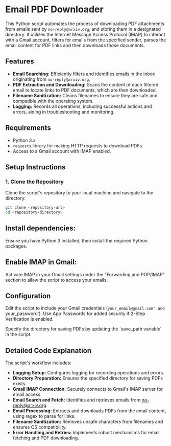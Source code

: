 # Email PDF Downloader

This Python script automates the process of downloading PDF attachments from emails sent by `no-reply@arxiv.org`, and storing them in a designated directory. It utilizes the Internet Message Access Protocol (IMAP) to interact with a Gmail account, filters for emails from the specified sender, parses the email content for PDF links and then downloads those documents.

## Features

- **Email Searching:** Efficiently filters and identifies emails in the inbox originating from `no-reply@arxiv.org`.
- **PDF Extraction and Downloading:** Scans the content of each filtered email to locate links to PDF documents, which are then downloaded.
- **Filename Sanitization:** Cleans filenames to ensure they are safe and compatible with the operating system.
- **Logging:** Records all operations, including successful actions and errors, aiding in troubleshooting and monitoring.

## Requirements

- Python 3.x
- `requests` library for making HTTP requests to download PDFs.
- Access to a Gmail account with IMAP enabled.


## Setup Instructions

### 1. Clone the Repository

Clone the script's repository to your local machine and navigate to the directory:

```sh
git clone <repository-url>
cd <repository-directory>
```

## Install dependencies:

Ensure you have Python 3 installed, then install the required Python packages.

## Enable IMAP in Gmail:

Activate IMAP in your Gmail settings under the "Forwarding and POP/IMAP" section to allow the script to access your emails.


##  Configuration
Edit the script to include your Gmail credentials (`your_email@gmail.com' and `your_password'). Use App Passwords for added security if 2-Step Verification is enabled.

Specify the directory for saving PDFs by updating the `save_path variable' in the script.


##  Detailed Code Explanation
The script's workflow includes:

- **Logging Setup:** Configures logging for recording operations and errors.
- **Directory Preparation:** Ensures the specified directory for saving PDFs exists.
- **Gmail IMAP Connection:** Securely connects to Gmail's IMAP server for email access.
- **Email Search and Fetch:** Identifies and retrieves emails from no-reply@arxiv.org.
- **Email Processing:** Extracts and downloads PDFs from the email content, using regex to parse for links.
- **Filename Sanitization:** Removes unsafe characters from filenames and ensures OS compatibility.
- **Error Handling and Retries:** Implements robust mechanisms for email fetching and PDF downloading.
